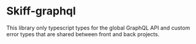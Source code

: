 # Skiff-graphql

This library only typescript types for the global GraphQL API and custom error types that are shared between front and back projects.
